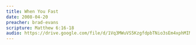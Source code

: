 ```yaml
---
title: When You Fast
date: 2008-04-20
preacher: brad-evans
scripture: Matthew 6:16-18
audio: https://drive.google.com/file/d/1Vq3MWuVS5KzgfdpbTNio3sEm4xphMIMc/view
---
```

